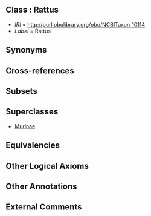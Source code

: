 
## Class : Rattus

 * *IRI* = http://purl.obolibrary.org/obo/NCBITaxon_10114
 * *Label* = Rattus

## Synonyms


## Cross-references


## Subsets


## Superclasses

 * [Murinae](../../NCBITaxon/07/NCBITaxon_39107.md)

## Equivalencies


## Other Logical Axioms


## Other Annotations


## External Comments

